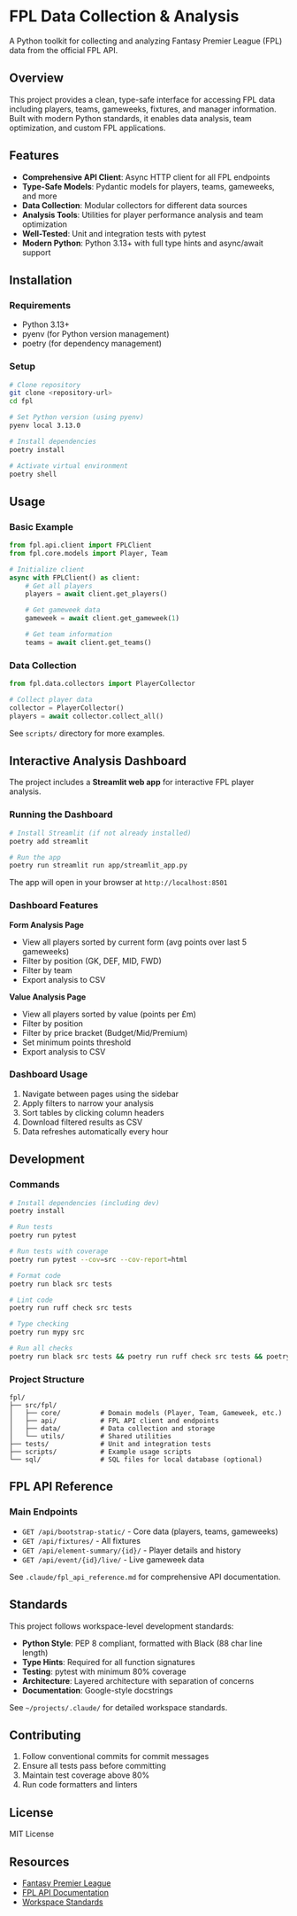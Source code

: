 # FPL Data Collection & Analysis

A Python toolkit for collecting and analyzing Fantasy Premier League (FPL) data from the official FPL API.

## Overview

This project provides a clean, type-safe interface for accessing FPL data including players, teams, gameweeks, fixtures, and manager information. Built with modern Python standards, it enables data analysis, team optimization, and custom FPL applications.

## Features

- **Comprehensive API Client**: Async HTTP client for all FPL endpoints
- **Type-Safe Models**: Pydantic models for players, teams, gameweeks, and more
- **Data Collection**: Modular collectors for different data sources
- **Analysis Tools**: Utilities for player performance analysis and team optimization
- **Well-Tested**: Unit and integration tests with pytest
- **Modern Python**: Python 3.13+ with full type hints and async/await support

## Installation

### Requirements

- Python 3.13+
- pyenv (for Python version management)
- poetry (for dependency management)

### Setup

```bash
# Clone repository
git clone <repository-url>
cd fpl

# Set Python version (using pyenv)
pyenv local 3.13.0

# Install dependencies
poetry install

# Activate virtual environment
poetry shell
```

## Usage

### Basic Example

```python
from fpl.api.client import FPLClient
from fpl.core.models import Player, Team

# Initialize client
async with FPLClient() as client:
    # Get all players
    players = await client.get_players()

    # Get gameweek data
    gameweek = await client.get_gameweek(1)

    # Get team information
    teams = await client.get_teams()
```

### Data Collection

```python
from fpl.data.collectors import PlayerCollector

# Collect player data
collector = PlayerCollector()
players = await collector.collect_all()
```

See `scripts/` directory for more examples.

## Interactive Analysis Dashboard

The project includes a **Streamlit web app** for interactive FPL player analysis.

### Running the Dashboard

```bash
# Install Streamlit (if not already installed)
poetry add streamlit

# Run the app
poetry run streamlit run app/streamlit_app.py
```

The app will open in your browser at `http://localhost:8501`

### Dashboard Features

**Form Analysis Page**
- View all players sorted by current form (avg points over last 5 gameweeks)
- Filter by position (GK, DEF, MID, FWD)
- Filter by team
- Export analysis to CSV

**Value Analysis Page**
- View all players sorted by value (points per £m)
- Filter by position
- Filter by price bracket (Budget/Mid/Premium)
- Set minimum points threshold
- Export analysis to CSV

### Dashboard Usage

1. Navigate between pages using the sidebar
2. Apply filters to narrow your analysis
3. Sort tables by clicking column headers
4. Download filtered results as CSV
5. Data refreshes automatically every hour

## Development

### Commands

```bash
# Install dependencies (including dev)
poetry install

# Run tests
poetry run pytest

# Run tests with coverage
poetry run pytest --cov=src --cov-report=html

# Format code
poetry run black src tests

# Lint code
poetry run ruff check src tests

# Type checking
poetry run mypy src

# Run all checks
poetry run black src tests && poetry run ruff check src tests && poetry run mypy src && poetry run pytest
```

### Project Structure

```
fpl/
├── src/fpl/
│   ├── core/          # Domain models (Player, Team, Gameweek, etc.)
│   ├── api/           # FPL API client and endpoints
│   ├── data/          # Data collection and storage
│   └── utils/         # Shared utilities
├── tests/             # Unit and integration tests
├── scripts/           # Example usage scripts
└── sql/               # SQL files for local database (optional)
```

## FPL API Reference

### Main Endpoints

- `GET /api/bootstrap-static/` - Core data (players, teams, gameweeks)
- `GET /api/fixtures/` - All fixtures
- `GET /api/element-summary/{id}/` - Player details and history
- `GET /api/event/{id}/live/` - Live gameweek data

See `.claude/fpl_api_reference.md` for comprehensive API documentation.

## Standards

This project follows workspace-level development standards:
- **Python Style**: PEP 8 compliant, formatted with Black (88 char line length)
- **Type Hints**: Required for all function signatures
- **Testing**: pytest with minimum 80% coverage
- **Architecture**: Layered architecture with separation of concerns
- **Documentation**: Google-style docstrings

See `~/projects/.claude/` for detailed workspace standards.

## Contributing

1. Follow conventional commits for commit messages
2. Ensure all tests pass before committing
3. Maintain test coverage above 80%
4. Run code formatters and linters

## License

MIT License

## Resources

- [Fantasy Premier League](https://fantasy.premierleague.com/)
- [FPL API Documentation](https://www.oliverlooney.com/blogs/FPL-APIs-Explained)
- [Workspace Standards](~/projects/.claude/)
